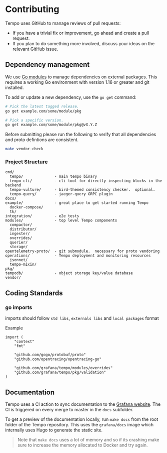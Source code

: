 # Contributing

Tempo uses GitHub to manage reviews of pull requests:

- If you have a trivial fix or improvement, go ahead and create a pull request.
- If you plan to do something more involved, discuss your ideas on the relevant GitHub issue.

## Dependency management

We use [Go modules](https://golang.org/cmd/go/#hdr-Modules__module_versions__and_more) to manage dependencies on external packages.
This requires a working Go environment with version 1.16 or greater and git installed.

To add or update a new dependency, use the `go get` command:

```bash
# Pick the latest tagged release.
go get example.com/some/module/pkg

# Pick a specific version.
go get example.com/some/module/pkg@vX.Y.Z
```

Before submitting please run the following to verify that all dependencies and proto defintions are consistent.

```bash
make vendor-check
```

### Project Structure

```
cmd/
  tempo/              - main tempo binary
  tempo-cli/          - cli tool for directly inspecting blocks in the backend
  tempo-vulture/      - bird-themed consistency checker.  optional.
  tempo-query/        - jaeger-query GRPC plugin
docs/
example/              - great place to get started running Tempo
  docker-compose/
  tk/
integration/          - e2e tests
modules/              - top level Tempo components
  compactor/          
  distributor/
  ingester/
  overrides/
  querier/
  storage/
opentelemetry-proto/  - git submodule.  necessary for proto vendoring
operations/           - Tempo deployment and monitoring resources
  jsonnet/
  tempo-mixin/
pkg/
tempodb/              - object storage key/value database
vendor/
```

## Coding Standards

### go imports
imports should follow `std libs`, `externals libs` and `local packages` format

Example
```
import (
	"context"
	"fmt"

	"github.com/gogo/protobuf/proto"
	"github.com/opentracing/opentracing-go"

	"github.com/grafana/tempo/modules/overrides"
	"github.com/grafana/tempo/pkg/validation"
)

```

## Documentation

Tempo uses a CI action to sync documentation to the [Grafana website](https://grafana.com/docs/tempo/latest). The CI is
triggered on every merge to master in the `docs` subfolder.

To get a preview of the documentation locally, run `make docs` from the root folder of the Tempo repository. This uses
the `grafana/docs` image which internally uses Hugo to generate the static site.

> Note that `make docs` uses a lot of memory and so if its crashing make sure to increase the memory allocated to Docker
and try again.